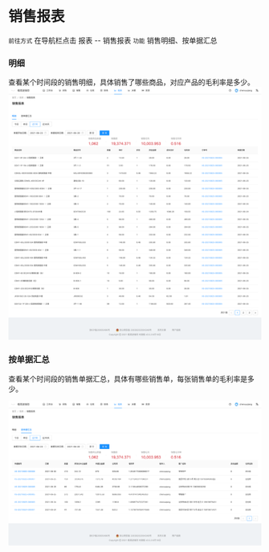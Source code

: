 # 销售报表

`前往方式`  在导航栏点击 报表 -- 销售报表
`功能` 销售明细、按单据汇总

### 明细

查看某个时间段的销售明细，具体销售了哪些商品，对应产品的毛利率是多少。
![avatar](../_media/screenshot/销售报表明细.png)

### 按单据汇总

查看某个时间段的销售单据汇总，具体有哪些销售单，每张销售单的毛利率是多少。

![avatar](../_media/screenshot/销售报表按单据汇总.png)
